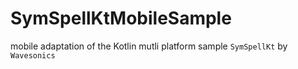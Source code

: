 # SymSpellKtMobileSample
mobile adaptation of the Kotlin mutli platform sample `SymSpellKt` by `Wavesonics`
